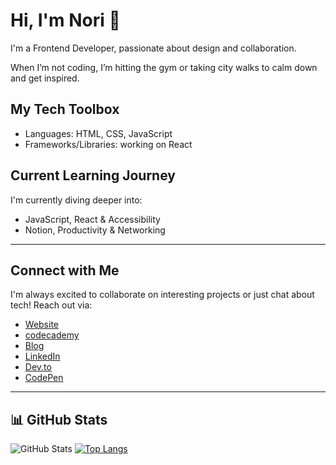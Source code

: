 # Hi, I'm Nori 👋

I'm a Frontend Developer, passionate about design and collaboration. 

When I’m not coding, I’m hitting the gym
or taking city walks to calm down 
and get inspired.


## My Tech Toolbox
- Languages: HTML, CSS, JavaScript
- Frameworks/Libraries: working on React

## Current Learning Journey
I'm currently diving deeper into:
- JavaScript, React & Accessibility 
- Notion, Productivity & Networking

---

## Connect with Me
I'm always excited to collaborate on interesting projects or just chat about tech! Reach out via:

- [Website](https://sophienora.com)
- [codecademy](https://www.codecademy.com/profiles/zofienora) 
- [Blog](https://noracodes.hashnode.dev)
- [LinkedIn](https://www.linkedin.com/feed/)
- [Dev.to](https://dev.to/zofienora)
- [CodePen](https://codepen.io/zofienora)

---

## 📊 GitHub Stats
![GitHub Stats](https://github-readme-stats.vercel.app/api?username=zofienora&show_icons=true&theme=radical)
[![Top Langs](https://github-readme-stats.vercel.app/api/top-langs/?username=zofienora&layout=compact&theme=radical)](https://github.com/anuraghazra/github-readme-stats)

